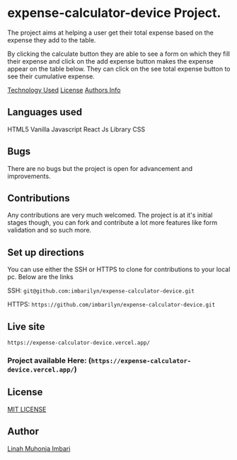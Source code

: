 # expense-calculator-device Project.

The project aims at helping a user get their total expense based on the expense they add to the table.

By clicking the calculate button they are able to see a form on which they fill their expense and click on the add expense button makes the expense appear on the table below. They can click on the see total expense button to see their cumulative expense.

[Technology Used](#languagess)
[License](#license)
[Authors Info](#author)


## Languages used

HTML5
Vanilla Javascript 
React Js Library
CSS

## Bugs

There are no bugs but the project is open for advancement and improvements.

## Contributions
Any contributions are very much welcomed. The project is at it's initial stages though, you can fork and contribute a lot more features like form validation and so such more.


## Set up directions

You can use either the SSH or HTTPS to clone for contributions to your local pc. Below are the links

SSH: `git@github.com:imbarilyn/expense-calculator-device.git`

HTTPS: `https://github.com/imbarilyn/expense-calculator-device.git`

## Live site
`https://expense-calculator-device.vercel.app/`

### Project available Here: (``https://expense-calculator-device.vercel.app/``)


## License
[MIT LICENSE](License)


## Author 
[Linah Muhonja Imbari](https://github.com/imbarily)


